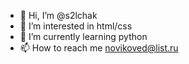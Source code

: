 - 👋 Hi, I’m @s2lchak
- 👀 I’m interested in html/css
- 🌱 I’m currently learning python
- 📫 How to reach me novikoved@list.ru

<!---
s2lchak/s2lchak is a ✨ special ✨ repository because its `README.md` (this file) appears on your GitHub profile.
You can click the Preview link to take a look at your changes.
--->

